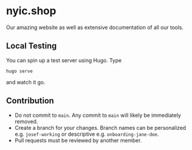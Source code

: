 # nyic.shop

Our amazing website as well as extensive documentation of all our tools.

## Local Testing

You can spin up a test server using Hugo.
Type 
```
hugo serve
```
and watch it go.

## Contribution

- Do not commit to `main`. Any commit to `main` will likely be immediately removed.
- Create a branch for your changes. Branch names can be personalized e.g. `josef-working` or descriptive e.g. `onboarding-jane-doe`.
- Pull requests must be reviewed by another member.
